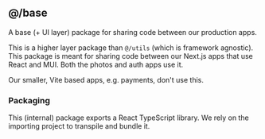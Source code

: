 ## @/base

A base (+ UI layer) package for sharing code between our production apps.

This is a higher layer package than `@/utils` (which is framework agnostic).
This package is meant for sharing code between our Next.js apps that use React
and MUI. Both the photos and auth apps use it.

Our smaller, Vite based apps, e.g. payments, don't use this.

### Packaging

This (internal) package exports a React TypeScript library. We rely on the
importing project to transpile and bundle it.
